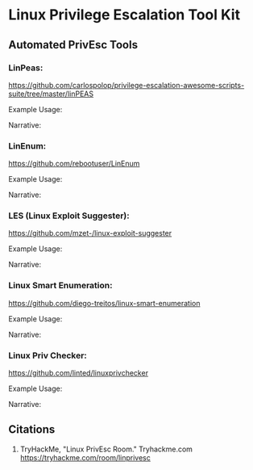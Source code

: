 # Linux Privilege Escalation Tool Kit

  ## Automated PrivEsc Tools 
    
### LinPeas:
https://github.com/carlospolop/privilege-escalation-awesome-scripts-suite/tree/master/linPEAS

Example Usage:

Narrative:

### LinEnum: 
https://github.com/rebootuser/LinEnum

Example Usage:

Narrative:

### LES (Linux Exploit Suggester): 
https://github.com/mzet-/linux-exploit-suggester

Example Usage:

Narrative:

### Linux Smart Enumeration: 
https://github.com/diego-treitos/linux-smart-enumeration

Example Usage:

Narrative:

### Linux Priv Checker: 
https://github.com/linted/linuxprivchecker

Example Usage:

Narrative:

## Citations
1. TryHackMe, "Linux PrivEsc Room." Tryhackme.com https://tryhackme.com/room/linprivesc
